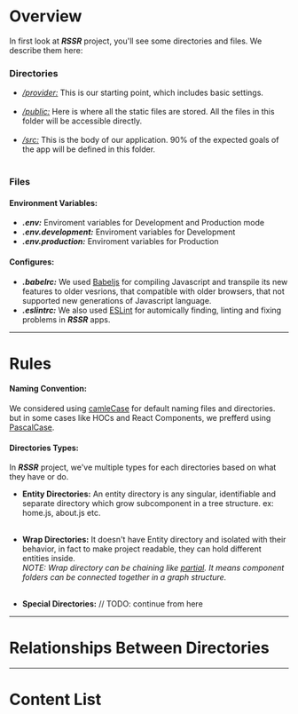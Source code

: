 # Overview
In first look at _**RSSR**_ project, you'll see some directories and files. We describe them here:

### Directories
  - [_/provider:_](Provider) This is our starting point, which includes basic settings.<br/><br/>
  - [_/public:_](Public) Here is where all the static files are stored. All the files in this folder will be accessible directly.<br/><br/>
  - [_/src:_](Src) This is the body of our application. 90% of the expected goals of the app will be defined in this folder.<br/><br/>

### Files
#### Environment Variables:
  - _**.env:**_ Enviroment variables for Development and Production mode
  - _**.env.development:**_ Enviroment variables for Development
  - _**.env.production:**_ Enviroment variables for Production

#### Configures:
  - _**.babelrc:**_ We used [Babeljs](https://babeljs.io/) for compiling Javascript and transpile its new features to older vesrions, that compatible with older browsers, that not supported new generations of Javascript language.
  - _**.eslintrc:**_ We also used [ESLint](https://eslint.org/) for automically finding, linting and fixing problems in **_RSSR_** apps.

___
# Rules
#### Naming Convention:
We considered using [camleCase](https://en.wikipedia.org/wiki/Camel_case) for default naming files and directories. but in some cases like HOCs and React Components, we prefferd using [PascalCase](https://techterms.com/definition/pascalcase).

#### Directories Types:
In _**RSSR**_ project, we've multiple types for each directories based on what they have or do.
  - **Entity Directories:** An entity directory is any singular, identifiable and separate directory which grow subcomponent in a tree structure. ex: home.js, about.js etc. <br/><br/>
  - **Wrap Directories:** It doesn't have Entity directory and isolated with their behavior, in fact to make project readable, they can hold different entities inside.<br/>
  _NOTE: Wrap directory can be chaining like [partial](Src/Partial). It means component folders can be connected together in a graph structure._<br/><br/>

  - **Special Directories:** // TODO: continue from here
___
# Relationships Between Directories
___
# Content List